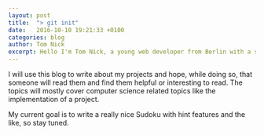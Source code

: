```yaml
---
layout: post
title:  "> git init"
date:   2016-10-10 19:21:33 +0100
categories: blog
author: Tom Nick
excerpt: Hello I'm Tom Nick, a young web developer from Berlin with a strong focus on frontend development. I studied computer science at the TU Berlin and work currently at LIQID as a senior frontend eeveloper.
---
```

I will use this blog to write about my projects and hope, while doing so, that someone will read them and find them helpful
or interesting to read. The topics will mostly cover computer science related topics like the implementation of a project.

My current goal is to write a really nice Sudoku with hint features and the like, so stay tuned.
